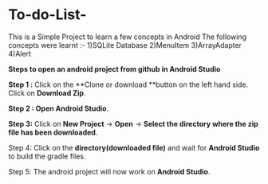# To-do-List-
This is a Simple Project to learn a few concepts in Android
The following concepts were learnt :-
1)SQLite Database
2)MenuItem
3)ArrayAdapter
4)Alert


**Steps to open an android project from github in Android Studio**

**Step 1 :** Click on the **Clone or download **button on the left hand side. Click on **Download Zip**.

**Step 2 : **Open** Android Studio**.

**Step 3:** Click on **New Project** -> **Open** -> **Select the directory where the zip file has been downloaded**.

Step 4: Click on the **directory(downloaded file)** and wait for **Android Studio** to build the gradle files.

Step 5: The android project will now work on **Android Studio**.

